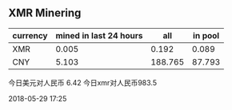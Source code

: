 ## XMR Minering

|currency|mined in last 24 hours|all|in pool|
|---|---|---|---|
|XMR|0.005|0.192|0.089|
|CNY|5.103|188.765|87.793|

今日美元对人民币 6.42	今日xmr对人民币983.5


2018-05-29 17:25